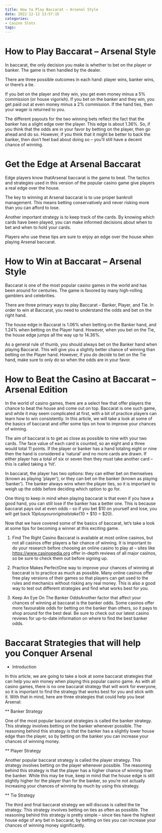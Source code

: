 ```yaml
---
title: How to Play Baccarat – Arsenal Style
date: 2022-12-12 13:57:15
categories:
- Casino Slots
tags:
---
```



#  How to Play Baccarat – Arsenal Style

In baccarat, the only decision you make is whether to bet on the player or banker. The game is then handled by the dealer.

There are three possible outcomes in each hand: player wins, banker wins, or there’s a tie.

If you bet on the player and they win, you get even money minus a 5% commission (or house vigorish). If you bet on the banker and they win, you get paid out at even money minus a 2% commission. If the hand ties, then your wager is returned to you.

The different payouts for the two winning bets reflect the fact that the banker has a slight edge over the player. This edge is about 1.36%. So, if you think that the odds are in your favor by betting on the player, then go ahead and do so. However, if you think that it might be better to back the banker, then don’t feel bad about doing so – you’ll still have a decent chance of winning.

#  Get the Edge at Arsenal Baccarat

Edge players know thatArsenal baccarat is the game to beat. The tactics and strategies used in this version of the popular casino game give players a real edge over the house.

The key to winning at Arsenal baccarat is to use proper bankroll management. This means betting conservatively and never risking more than you can afford to lose.

Another important strategy is to keep track of the cards. By knowing which cards have been played, you can make informed decisions about when to bet and when to hold your cards.

Players who use these tips are sure to enjoy an edge over the house when playing Arsenal baccarat.

#  How to Win at Baccarat – Arsenal Style

Baccarat is one of the most popular casino games in the world and has been around for centuries. The game is favored by many high-rolling gamblers and celebrities.

There are three primary ways to play Baccarat – Banker, Player, and Tie. In order to win at Baccarat, you need to understand the odds and bet on the right hand.

The house edge in Baccarat is 1.06% when betting on the Banker hand, and 1.24% when betting on the Player hand. However, when you bet on the Tie, the house edge jumps all the way up to 14.36%.

As a general rule of thumb, you should always bet on the Banker hand when playing Baccarat. This will give you a slightly better chance of winning than betting on the Player hand. However, if you do decide to bet on the Tie hand, make sure to only do so when the odds are in your favor.

#  How to Beat the Casino at Baccarat – Arsenal Edition

In the world of casino games, there are a select few that offer players the chance to beat the house and come out on top. Baccarat is one such game, and while it may seem complicated at first, with a bit of practice players can learn how to win consistently. In this article, we will take a look at some of the basics of baccarat and offer some tips on how to improve your chances of winning.

The aim of baccarat is to get as close as possible to nine with your two cards. The face value of each card is counted, so an eight and a three would total 11 points. If the player or banker has a hand totaling eight or nine then the hand is considered a ‘natural’ and no more cards are drawn. If either player has a total of six or seven then they must take another card – this is called taking a ‘hit’.

In baccarat, the player has two options: they can either bet on themselves (known as playing ‘player’), or they can bet on the banker (known as playing ‘banker’). The banker always wins when the player ties, so it is important to weigh up the odds before deciding which option to go for.

One thing to keep in mind when playing baccarat is that even if you have a good hand, you can still lose if the banker has a better one. This is because baccarat pays out at even odds – so if you bet $10 on yourself and lose, you will get back $10 plus your original stake ($10 + $10 = $20).

Now that we have covered some of the basics of baccarat, let’s take a look at some tips for becoming a winner at this exciting game.

1) Find The Right Casino
Baccarat is available at most online casinos, but not all casinos offer players a fair chance of winning. It is important to do your research before choosing an online casino to play at – sites like https://www.casinopedia.org offer in-depth reviews of all major casinos, so be sure to check them out before signing up.

2) Practice Makes PerfectOne way to improve your chances of winning at baccarat is to practice as much as possible. Many online casinos offer free play versions of their games so that players can get used to the rules and mechanics without risking any real money. This is also a good way to test out different strategies and find what works best for you.

3) Keep An Eye On The Banker OddsAnother factor that affect your chances of winning at baccarat is the banker odds. Some casinos offer more favourable odds for betting on the banker than others, so it pays to shop around for the best deal. Be sure to check out our latest casino reviews for up-to-date information on where to find the best banker odds.

#  Baccarat Strategies that will help you Conquer Arsenal

* Introduction

In this article, we are going to take a look at some baccarat strategies that can help you win money when playing this popular casino game. As with all casino games, there is no one baccarat strategy that will work for everyone, so it is important to find the strategy that works best for you and stick with it. With that in mind, here are three strategies that could help you beat Arsenal:

** Banker Strategy

One of the most popular baccarat strategies is called the banker strategy. This strategy involves betting on the banker whenever possible. The reasoning behind this strategy is that the banker has a slightly lower house edge than the player, so by betting on the banker you can increase your chances of winning money.

** Player Strategy

Another popular baccarat strategy is called the player strategy. This strategy involves betting on the player whenever possible. The reasoning behind this strategy is that the player has a higher chance of winning than the banker. While this may be true, keep in mind that the house edge is still slightly higher for the player than for the banker, so you’re not actually increasing your chances of winning by much by using this strategy.

** Tie Strategy

The third and final baccarat strategy we will discuss is called the tie strategy. This strategy involves betting on ties as often as possible. The reasoning behind this strategy is pretty simple – since ties have the highest house edge of any bet in baccarat, by betting on ties you can increase your chances of winning money significantly.